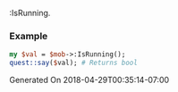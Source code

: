 :IsRunning.
### Example

```perl
my $val = $mob->:IsRunning();
quest::say($val); # Returns bool
```


Generated On 2018-04-29T00:35:14-07:00